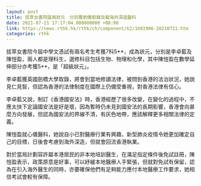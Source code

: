 ```yaml
---
layout: post
title: 拔萃女書院誕兩狀元　分別獲劍僑取錄及擬海外深造醫科
date: 2021-07-21 17:17:04.000000000 +08:00
link: https://news.rthk.hk/rthk/ch/component/k2/1601906-20210721.htm
categories: rthk
---
```


拔萃女書院今屆中學文憑試有兩名考生考獲7科5**，成為狀元，分別是李卓藍及陳愷盈，兩人都是理科生，選修科目包括生物、物理和化學，其中陳愷盈在數學延伸部分亦考獲5**，是「超級狀元」。

李卓藍獲英國劍橋大學取錄，將會到當地修讀法律，被問到香港的法治狀況，她說見仁見智，但認為香港的法律制度在國際上仍備受重視，對香港法律有信心。

李卓藍又說，制訂《香港國安法》時，香港經歷了很多改變，在變化的過程中，不應太快下定論國安法是好是壞，因為暫時仍未見到國安法的長期影響，香港會向甚麼方向發展，但認為國安法的界線不清，有灰色地帶，應該解釋更多相關法律的定義。

陳愷盈就心儀醫科，她說自小已對醫療行業有興趣，新型肺炎疫情令她更加確定自己的目標，日後會考慮到海外深造，但就會回流香港執業。

對於當局計劃容許屬本港居民的非本地培訓醫生，在滿足指定條件後免試註冊，陳愷盈表示，政策原意是好事，可以紓緩本地醫療人手緊張，但就對免試有保留，認為在引入海外醫生的同時，亦要確保他們有足夠能力應付本地醫療工作要求，她相信考試會較有保障。
